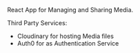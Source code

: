React App for Managing and Sharing Media.

Third Party Services:

* Cloudinary for hosting Media files
* Auth0 for as Authentication Service 